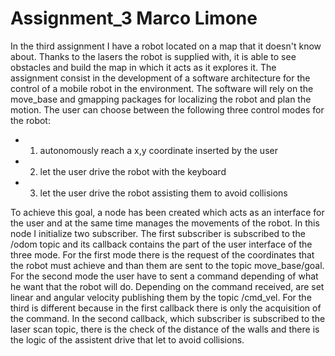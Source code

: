 # Assignment_3 Marco Limone

In the third assignment I have a robot located on a map that it doesn't know about. Thanks to the lasers the robot is supplied with, it is able to see obstacles and build the map in which it acts as it explores it.
The assignment consist in the development of a software architecture for the control of a mobile robot in the environment. The software will rely on the move_base
and gmapping packages for localizing the robot and plan the motion. The user can choose between the following three control modes for the robot:
- 1) autonomously reach a x,y coordinate inserted by the user
- 2) let the user drive the robot with the keyboard
- 3) let the user drive the robot assisting them to avoid collisions                                                                   

To achieve this goal, a node has been created which acts as an interface for the user and at the same time manages the movements of the robot. In this node I initialize two subscriber. The first subscriber is subscribed to the /odom topic and its callback contains the part of the user interface of the three mode. For the first mode there is the request of the coordinates that the robot must achieve and than them are sent to the topic move_base/goal. For the second mode the user have to sent a command depending of what he want that the robot will do. Depending on the command received, are set linear and angular velocity publishing them by the topic /cmd_vel. For the third is different because in the first callback there is only the acquisition of the command. In the second callback, which subscriber is subscribed to the laser scan topic, there is the check of the distance of the walls and there is the logic of the assistent drive that let to avoid collisions. 
